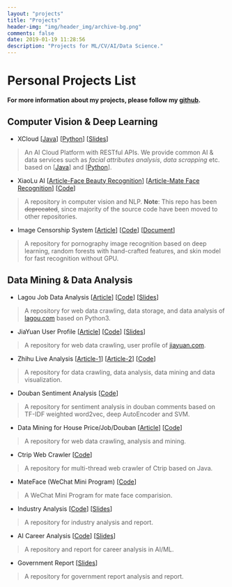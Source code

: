 ```yaml
---
layout: "projects"
title: "Projects"
header-img: "img/header_img/archive-bg.png"
comments: false
date: 2019-01-19 11:28:56
description: "Projects for ML/CV/AI/Data Science."
---
```

# Personal Projects List
**For more information about my projects, please follow my [github](https://github.com/lucasxlu).**

## Computer Vision & Deep Learning

* XCloud [[Java](https://github.com/lucasxlu/CVLH.git)] [[Python](https://github.com/lucasxlu/XCloud.git)] [[Slides](../about/Presentation.pdf)]
> An AI Cloud Platform with RESTful APIs. We provide common AI & data services such as *facial attributes analysis*, *data scrapping* etc. based on [[Java](https://github.com/lucasxlu/CVLH.git)] and [[Python](https://github.com/lucasxlu/XCloud.git)].

* XiaoLu AI [[Article-Face Beauty Recognition](https://zhuanlan.zhihu.com/p/29399781)] [[Article-Mate Face Recognition](https://zhuanlan.zhihu.com/p/35135539)] [[Code](https://github.com/lucasxlu/XiaoLuAI.git)]
> A repository in computer vision and NLP.
> **Note**: This repo has been ~~deprecated~~, since majority of the source code have been moved to other repositories.

* Image Censorship System [[Article](https://zhuanlan.zhihu.com/p/29016317)] [[Code](https://github.com/lucasxlu/XiaoLuAI/tree/master/imgguarder)] [[Document](./ImageCensor_DocumentV0.1.pdf)]
> A repository for pornography image recognition based on deep learning, random forests with hand-crafted features, and skin model for fast recognition without GPU.


## Data Mining & Data Analysis

* Lagou Job Data Analysis [[Article](https://www.zhihu.com/question/36132174/answer/94392659)] [[Code](https://github.com/lucasxlu/LagouJob.git)] [[Slides](LagouJob.pdf)]
> A repository for web data crawling, data storage, and data analysis of [lagou.com](https://www.lagou.com) based on Python3.

* JiaYuan User Profile [[Article](https://zhuanlan.zhihu.com/p/24515034)] [[Code](https://github.com/lucasxlu/JiaYuan.git)] [[Slides](JiaYuan.pdf)]
> A repository for web data crawling, user profile of [jiayuan.com](http://www.jiayuan.com/).

* Zhihu Live Analysis [[Article-1](https://zhuanlan.zhihu.com/p/30514792)] [[Article-2](https://zhuanlan.zhihu.com/p/31651544)] [[Code](https://github.com/lucasxlu/ZhihuDataDriven.git)]
> A repository for data crawling, data analysis, data mining and data visualization.

* Douban Sentiment Analysis [[Code](https://github.com/lucasxlu/XiaoLuAI/tree/master/nlp)]
> A repository for sentiment analysis in douban comments based on TF-IDF weighted word2vec, deep AutoEncoder and SVM.

* Data Mining for House Price/Job/Douban [[Article](https://zhuanlan.zhihu.com/p/28954770)] [[Code](https://github.com/lucasxlu/DataHouse.git)]
> A repository for web data crawling, analysis and mining.

* Ctrip Web Crawler [[Code](https://github.com/lucasxlu/CtripPro.git)]
> A repository for multi-thread web crawler of Ctrip based on Java.

* MateFace (WeChat Mini Program) [[Code](https://github.com/lucasxlu/mateface.git)]
> A WeChat Mini Program for mate face comparision.

* Industry Analysis [[Code](https://github.com/lucasxlu/DataHouse.git)] [[Slides](./IndustryReport.pdf)]
> A repository for industry analysis and report.

* AI Career Analysis [[Code](https://github.com/lucasxlu/DataHouse.git)] [[Slides](./MLJob.pdf)]
> A repository and report for career analysis in AI/ML.

* Government Report [[Slides](./GovReport.pdf)]
> A repository for government report analysis and report.